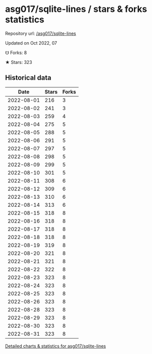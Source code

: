 # asg017/sqlite-lines / stars & forks statistics

Repository url: [/asg017/sqlite-lines](https://github.com/asg017/sqlite-lines)

Updated on Oct 2022, 07

☋ Forks: 8

★ Stars: 323

## Historical data
| Date | Stars | Forks |
|------|-------|-------|
| 2022-08-01 | 216 | 3 | 
| 2022-08-02 | 241 | 3 | 
| 2022-08-03 | 259 | 4 | 
| 2022-08-04 | 275 | 5 | 
| 2022-08-05 | 288 | 5 | 
| 2022-08-06 | 291 | 5 | 
| 2022-08-07 | 297 | 5 | 
| 2022-08-08 | 298 | 5 | 
| 2022-08-09 | 299 | 5 | 
| 2022-08-10 | 301 | 5 | 
| 2022-08-11 | 308 | 6 | 
| 2022-08-12 | 309 | 6 | 
| 2022-08-13 | 310 | 6 | 
| 2022-08-14 | 313 | 6 | 
| 2022-08-15 | 318 | 8 | 
| 2022-08-16 | 318 | 8 | 
| 2022-08-17 | 318 | 8 | 
| 2022-08-18 | 318 | 8 | 
| 2022-08-19 | 319 | 8 | 
| 2022-08-20 | 321 | 8 | 
| 2022-08-21 | 321 | 8 | 
| 2022-08-22 | 322 | 8 | 
| 2022-08-23 | 323 | 8 | 
| 2022-08-24 | 323 | 8 | 
| 2022-08-25 | 323 | 8 | 
| 2022-08-26 | 323 | 8 | 
| 2022-08-28 | 323 | 8 | 
| 2022-08-29 | 323 | 8 | 
| 2022-08-30 | 323 | 8 | 
| 2022-08-31 | 323 | 8 | 


[Detailed charts & statistics for asg017/sqlite-lines](https://reviewgithub.com/rep/asg017/sqlite-lines)
